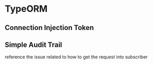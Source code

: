 # TypeORM

## Connection Injection Token

## Simple Audit Trail

reference the issue related to how to get the request into subscriber
